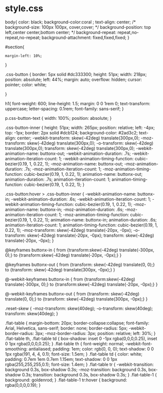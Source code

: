 # style.css
body{
    color: black;
    background-color:coral ;
    text-align: center;
    /* background-size: 100px 100px, cover,cover; */
    background-position: top left,center center,bottom center; */
    background-repeat: repeat,no-repeat,no-repeat;
     background-attachment: fixed,fixed,fixed;
}

#section{

    margin-left: 10%;
}

.css-button {
    border: 5px solid #dc333300;
    height: 51px;
    width: 218px;
    position: absolute;
    left: 44%;
    margin: auto;
    overflow: hidden;
    cursor: pointer;
    color: white;

}

h1{
    font-weight: 600;
    line-height: 1.5;
    margin: 0 0 1rem 0;
    text-transform: uppercase;
    letter-spacing: 0.1rem;
    font-family: sans-serif;
}

p.css-button-text {
    width: 100%;
    position: absolute;
  }

  .css-button-inner {
    height: 51px;
    width: 265px;
    position: relative;
    left: -4px;
    top: -1px;
    border: 2px solid #dcb124;
    background-color: #2ad3c2;
    text-align: center;
    -webkit-transform: skew(-42deg) translate(300px,0);
    -moz-transform: skew(-42deg) translate(300px,0);
    -o-transform: skew(-42deg) translate(300px,0);
    transform: skew(-42deg) translate(300px,0);
    -webkit-animation-name: buttonx-out;
    -webkit-animation-duration: .7s;
    -webkit-animation-iteration-count: 1;
    -webkit-animation-timing-function: cubic-bezier(0.19, 1, 0.22, 1);
    -moz-animation-name: buttonx-out;
    -moz-animation-duration: .7s;
    -moz-animation-iteration-count: 1;
    -moz-animation-timing-function: cubic-bezier(0.19, 1, 0.22, 1);
    animation-name: buttonx-out;
    animation-duration: .7s;
    animation-iteration-count: 1;
    animation-timing-function: cubic-bezier(0.19, 1, 0.22, 1);
  }

  
  .css-button:hover > .css-button-inner {
    -webkit-animation-name: buttonx-in;
    -webkit-animation-duration: .6s;
    -webkit-animation-iteration-count: 1;
    -webkit-animation-timing-function: cubic-bezier(0.19, 1, 0.22, 1);
    -moz-animation-name: buttonx-in;
    -moz-animation-duration: .6s;
    -moz-animation-iteration-count: 1;
    -moz-animation-timing-function: cubic-bezier(0.19, 1, 0.22, 1);
    animation-name: buttonx-in;
    animation-duration: .6s;
    animation-iteration-count: 1;
    animation-timing-function: cubic-bezier(0.19, 1, 0.22, 1);
    -moz-transform: skew(-42deg) translate(-20px, -0px);
    -o-transform: skew(-42deg) translate(-20px, -0px);
    transform: skew(-42deg) translate(-20px, -0px);
  }

  @keyframes buttonx-in {
    from {transform:skew(-42deg) translate(-300px, 0);}
    to {transform:skew(-42deg) translate(-20px, -0px);}
}

@keyframes buttonx-out {
    from {transform: skew(-42deg) translate(0, 0);}
    to {transform: skew(-42deg) translate(300px, -0px);}
}

@-webkit-keyframes buttonx-in {
    from {transform:skew(-42deg) translate(-300px, 0);}
    to {transform:skew(-42deg) translate(-20px, -0px);}
}

@-webkit-keyframes buttonx-out {
    from {transform: skew(-42deg) translate(0, 0);}
    to {transform: skew(-42deg) translate(300px, -0px);}
}

.reset-skew {
    -moz-transform: skew(40deg);
    -o-transform: skew(40deg);
    transform: skew(40deg);
  }

  .flat-table {
    margin-bottom: 20px;
    border-collapse:collapse;
    font-family: Arial, Helvetica, sans-serif;
    border: none;
            border-radius: 5px;
           -webkit-border-radius: 3px;
           -moz-border-radius: 3px;
           position: relative;
           left: 30%;
}
.flat-table th, .flat-table td {
    box-shadow: inset 0 -1px rgba(0,0,0,0.25),
        inset 0 1px rgba(0,0,0,0.25);
}
.flat-table th {
    font-weight: normal;
    -webkit-font-smoothing: antialiased;
    padding: 1em;
    color: rgb(0, 0, 0);
    text-shadow: 0 0 1px rgba(191, 4, 4, 0.1);
    font-size: 1.5em;
}
.flat-table td {
    color: white;
    padding: 0.7em 1em 0.7em 1.15em;
    text-shadow: 0 0 1px rgba(255,255,255,0.1);
    font-size: 1.4em;
}
.flat-table tr {
    -webkit-transition: background 0.3s, box-shadow 0.3s;
    -moz-transition: background 0.3s, box-shadow 0.3s;
    transition: background 0.3s, box-shadow 0.3s;
}
.flat-table-1 {
    background: goldenrod;
}
.flat-table-1 tr:hover {
    background: rgba(0,0,0,0.19);
}

